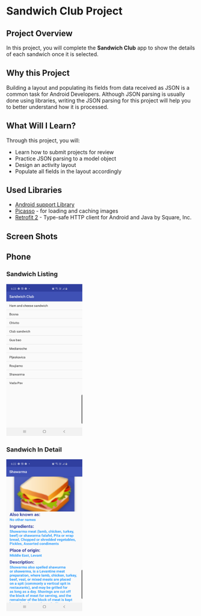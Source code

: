 # Sandwich Club Project

## Project Overview
In this project, you will complete the **Sandwich Club** app to
show the details of each sandwich once it is selected.

## Why this Project

Building a layout and populating its fields from data received as JSON
is a common task for Android Developers. Although JSON parsing is usually
done using libraries, writing the JSON parsing for  this project will
help you to better understand how it is processed.

## What Will I Learn?
Through this project, you will:
- Learn how to submit projects for review
- Practice JSON parsing to a model object
- Design an activity layout
- Populate all fields in the layout accordingly

## Used Libraries
*   [Android support Library](https://developer.android.com/topic/libraries/support-library)
*   [Picasso](https://github.com/square/picasso) - for loading and caching images 
*   [Retrofit 2](https://github.com/square/retrofit) - Type-safe HTTP client for Android and Java by Square, Inc. 

## Screen Shots
## Phone
### Sandwich Listing
<img src="https://github.com/Suparna-here/sandwich-club/blob/master/ScreenShots/Phone/SandwichList.png" width="40%" />

### Sandwich In Detail
<img src="https://github.com/Suparna-here/sandwich-club/blob/master/ScreenShots/Phone/SandwichInDetail.png" width="40%" />

